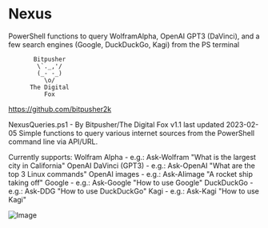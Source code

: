 # Nexus
PowerShell functions to query WolframAlpha, OpenAI GPT3 (DaVinci), and a few search engines (Google, DuckDuckGo, Kagi) from the PS terminal

           Bitpusher
            \`._,'/
            (_- -_)
              \o/
          The Digital
              Fox
 https://github.com/bitpusher2k

NexusQueries.ps1 - By Bitpusher/The Digital Fox
v1.1 last updated 2023-02-05
Simple functions to query various internet sources 
from the PowerShell command line via API/URL.

Currently supports:
Wolfram Alpha - e.g.: Ask-Wolfram "What is the largest city in California"
OpenAI DaVinci (GPT3) - e.g.: Ask-OpenAI "What are the top 3 Linux commands"
OpenAI images - e.g.: Ask-AIimage "A rocket ship taking off"
Google - e.g.: Ask-Google "How to use Google"
DuckDuckGo - e.g.: Ask-DDG "How to use DuckDuckGo"
Kagi - e.g.: Ask-Kagi "How to use Kagi"

![Image](../Examples.png?raw=true)
